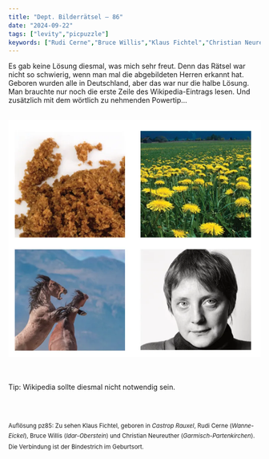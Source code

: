 ```yaml
---
title: "Dept. Bilderrätsel – 86"
date: "2024-09-22"
tags: ["levity","picpuzzle"]
keywords: ["Rudi Cerne","Bruce Willis","Klaus Fichtel","Christian Neureuther","Angela Merkel"]
---
```

Es gab keine Lösung diesmal, was mich sehr freut. Denn das Rätsel war nicht so schwierig, wenn man mal die abgebildeten Herren erkannt hat. Geboren wurden alle in Deutschland, aber das war nur die halbe Lösung. Man brauchte nur noch die erste Zeile des Wikipedia-Eintrags lesen. Und zusätzlich mit dem wörtlich zu nehmenden Powertip... 


<br/>

<img  src="/assets/img/picpuzzle/picpuzzle86.webp" alt="Bilderrätsel86">

<br/>
<br/>
<br/>

Tip: Wikipedia sollte diesmal nicht notwendig sein.

<br/>
<br/>

<sup>Auflösung pz85: Zu sehen Klaus Fichtel, geboren in <i>Castrop Rauxel</i>, Rudi Cerne  (<i>Wanne-Eickel</i>), Bruce Willis (<i>Idar-Oberstein</i>) und Christian Neureuther (<i>Garmisch-Partenkirchen</i>). Die Verbindung ist der Bindestrich im Geburtsort.
<sup>